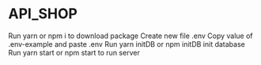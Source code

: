 # API_SHOP
Run yarn or npm i to download package
Create new file .env
Copy value of .env-example and paste .env
Run yarn initDB or npm initDB init database
Run yarn start or npm start to run server